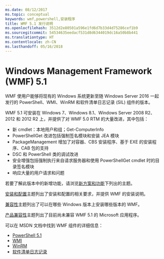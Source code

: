 ```yaml
---
ms.date: 08/12/2017
ms.topic: conceptual
keywords: wmf,powershell,安装程序
title: WMF 5.1 发行说明
ms.openlocfilehash: 3512d2e80501a596e1fd6d7b33d4d75286cef1b9
ms.sourcegitcommit: 54534635eedacf531d8d6344019dc16a50b8b441
ms.translationtype: HT
ms.contentlocale: zh-CN
ms.lasthandoff: 05/16/2018
---
```

# <a name="windows-management-framework-wmf-51"></a>Windows Management Framework (WMF) 5.1 #

WMF 使用户能够将现有的 Windows 系统更新至随 Windows Server 2016 一起发行的 PowerShell、WMI、WinRM 和软件清单日志记录 (SIL) 组件的版本。

WMF 5.1 可安装在 Windows 7、Windows 8.1、Windows Server 2008 R2、2012 和 2012 R2 上，并提供了对 WMF 5.0 RTM 的大量改进，其中包括：

- 新 cmdlet：本地用户和组；Get-ComputerInfo
- PowerShellGet 改进包括强制签名模块和安装 JEA 模块
- PackageManagement 增加了对容器、CBS 安装程序、基于 EXE 的安装程序、CAB 包的支持
- DSC 和 PowerShell 类的调试改进
- 安全增强包括强制执行来自请求服务器和使用 PowerShellGet cmdlet 时的目录签名模块
- 响应大量的用户请求和问题

若要了解此版本中的新增功能，请浏览[新方案和功能](https://docs.microsoft.com/en-us/powershell/wmf/5.1/scenarios-features)下列出的主题。

[安装和配置](https://docs.microsoft.com/en-us/powershell/wmf/5.1/install-configure)主题列出了安装和配置的相关要求，并提供 WMF 的安装说明。

[兼容性](https://docs.microsoft.com/en-us/powershell/wmf/5.1/compatibility)主题列出了可以在哪些 Windows 版本上安装哪些版本的 WMF。

[产品兼容性](https://docs.microsoft.com/en-us/powershell/wmf/5.1/productincompat)主题列出了目前尚未兼容 WMF 5.1 的 Microsoft 应用程序。

可以在 MSDN 文档中找到 WMF 组件的详细信息：

- [PowerShell 5.1](https://docs.microsoft.com/en-us/powershell/)
- [WMI](https://msdn.microsoft.com/en-us/library/jj152383(v=vs.85).aspx)
- [WinRM](https://msdn.microsoft.com/en-us/library/aa384426(v=vs.85).aspx)
- [软件清单日志记录](https://technet.microsoft.com/en-us/library/dn383584(v=ws.11).aspx)
